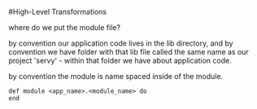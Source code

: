 #High-Level Transformations

where do we put the module file?

by convention our application code lives in the lib directory, and by convention we have folder with that lib file called the same name as our project 'servy' - within that folder we have about application code.

by convention the module is name spaced inside of the module.

```
def module <app_name>.<module_name> do
end
```
